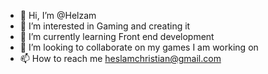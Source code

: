 - 👋 Hi, I’m @Helzam
- 👀 I’m interested in Gaming and creating it 
- 🌱 I’m currently learning Front end development
- 💞️ I’m looking to collaborate on my games I am working on
- 📫 How to reach me heslamchristian@gmail.com

<!---
Helzam/Helzam is a ✨ special ✨ repository because its `README.md` (this file) appears on your GitHub profile.
You can click the Preview link to take a look at your changes.
--->
